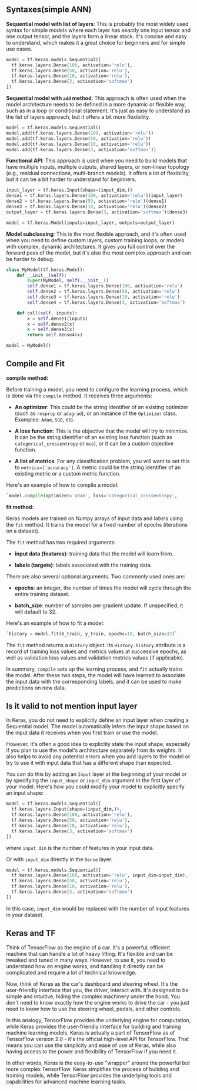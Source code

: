 ## Syntaxes(simple ANN)

**Sequential model with list of layers**: This is probably the most widely used syntax for simple models where each layer has exactly one input tensor and one output tensor, and the layers form a linear stack. It's concise and easy to understand, which makes it a great choice for beginners and for simple use cases.

```python
model = tf.keras.models.Sequential([
  tf.keras.layers.Dense(100, activation='relu'),
  tf.keras.layers.Dense(50, activation='relu'),
  tf.keras.layers.Dense(10, activation='relu'),
  tf.keras.layers.Dense(3, activation='softmax')
])
```



**Sequential model with `add` method**: This approach is often used when the model architecture needs to be defined in a more dynamic or flexible way, such as in a loop or conditional statement. It's just as easy to understand as the list of layers approach, but it offers a bit more flexibility.

```python
model = tf.keras.models.Sequential()
model.add(tf.keras.layers.Dense(100, activation='relu'))
model.add(tf.keras.layers.Dense(50, activation='relu'))
model.add(tf.keras.layers.Dense(10, activation='relu'))
model.add(tf.keras.layers.Dense(3, activation='softmax'))
```

**Functional API**: This approach is used when you need to build models that have multiple inputs, multiple outputs, shared layers, or non-linear topology (e.g., residual connections, multi-branch models). It offers a lot of flexibility, but it can be a bit harder to understand for beginners.

```python
input_layer = tf.keras.Input(shape=(input_dim,))
dense1 = tf.keras.layers.Dense(100, activation='relu')(input_layer)
dense2 = tf.keras.layers.Dense(50, activation='relu')(dense1)
dense3 = tf.keras.layers.Dense(10, activation='relu')(dense2)
output_layer = tf.keras.layers.Dense(3, activation='softmax')(dense3)

model = tf.keras.Model(inputs=input_layer, outputs=output_layer)
```

**Model subclassing**: This is the most flexible approach, and it's often used when you need to define custom layers, custom training loops, or models with complex, dynamic architectures. It gives you full control over the forward pass of the model, but it's also the most complex approach and can be harder to debug.

```python
class MyModel(tf.keras.Model):
    def __init__(self):
        super(MyModel, self).__init__()
        self.dense1 = tf.keras.layers.Dense(100, activation='relu')
        self.dense2 = tf.keras.layers.Dense(50, activation='relu')
        self.dense3 = tf.keras.layers.Dense(10, activation='relu')
        self.dense4 = tf.keras.layers.Dense(3, activation='softmax')

    def call(self, inputs):
        x = self.dense1(inputs)
        x = self.dense2(x)
        x = self.dense3(x)
        return self.dense4(x)

model = MyModel()
```

## Compile and Fit

**compile method:**

Before training a model, you need to configure the learning process, which is done via the `compile` method. It receives three arguments:

- **An optimizer**: This could be the string identifier of an existing optimizer (such as `rmsprop` or `adagrad`), or an instance of the `Optimizer` class. Examples: `Adam`, `SGD`, etc.
    
- **A loss function**: This is the objective that the model will try to minimize. It can be the string identifier of an existing loss function (such as `categorical_crossentropy` or `mse`), or it can be a custom objective function.
    
- **A list of metrics**: For any classification problem, you will want to set this to `metrics=['accuracy']`. A metric could be the string identifier of an existing metric or a custom metric function.
    

Here's an example of how to compile a model:

```python
`model.compile(optimizer='adam', loss='categorical_crossentropy',               metrics=['accuracy'])`
```

**fit method:**

Keras models are trained on Numpy arrays of input data and labels using the `fit` method. It trains the model for a fixed number of epochs (iterations on a dataset).

The `fit` method has two required arguments:

- **input data (features)**: training data that the model will learn from.
    
- **labels (targets)**: labels associated with the training data.
    

There are also several optional arguments. Two commonly used ones are:

- **epochs**: an integer, the number of times the model will cycle through the entire training dataset.
    
- **batch_size**: number of samples per gradient update. If unspecified, it will default to 32.
    

Here's an example of how to fit a model:

```python
`history = model.fit(X_train, y_train, epochs=10, batch_size=32)`
```

The `fit` method returns a `History` object. Its `History.history` attribute is a record of training loss values and metrics values at successive epochs, as well as validation loss values and validation metrics values (if applicable).

In summary, `compile` sets up the learning process, and `fit` actually trains the model. After these two steps, the model will have learned to associate the input data with the corresponding labels, and it can be used to make predictions on new data.

## Is it valid to not mention input layer

In Keras, you do not need to explicitly define an input layer when creating a Sequential model. The model automatically infers the input shape based on the input data it receives when you first train or use the model.

However, it's often a good idea to explicitly state the input shape, especially if you plan to use the model's architecture separately from its weights. It also helps to avoid any potential errors when you add layers to the model or try to use it with input data that has a different shape than expected.

You can do this by adding an `Input` layer at the beginning of your model or by specifying the `input_shape` or `input_dim` argument in the first layer of your model. Here's how you could modify your model to explicitly specify an input shape:
```python
model = tf.keras.models.Sequential([
  tf.keras.layers.Input(shape=(input_dim,)),
  tf.keras.layers.Dense(100, activation='relu'),
  tf.keras.layers.Dense(50, activation='relu'),
  tf.keras.layers.Dense(10, activation='relu'),
  tf.keras.layers.Dense(3, activation='softmax')
])
```

where `input_dim` is the number of features in your input data.

Or with `input_dim` directly in the `Dense` layer:

```python
model = tf.keras.models.Sequential([
  tf.keras.layers.Dense(100, activation='relu', input_dim=input_dim),
  tf.keras.layers.Dense(50, activation='relu'),
  tf.keras.layers.Dense(10, activation='relu'),
  tf.keras.layers.Dense(3, activation='softmax')
])
```
In this case, `input_dim` would be replaced with the number of input features in your dataset.

## Keras and TF

Think of TensorFlow as the engine of a car. It's a powerful, efficient machine that can handle a lot of heavy lifting. It's flexible and can be tweaked and tuned in many ways. However, to use it, you need to understand how an engine works, and handling it directly can be complicated and require a lot of technical knowledge.

Now, think of Keras as the car's dashboard and steering wheel. It's the user-friendly interface that you, the driver, interact with. It's designed to be simple and intuitive, hiding the complex machinery under the hood. You don't need to know exactly how the engine works to drive the car - you just need to know how to use the steering wheel, pedals, and other controls.

In this analogy, TensorFlow provides the underlying engine for computation, while Keras provides the user-friendly interface for building and training machine learning models. Keras is actually a part of TensorFlow as of TensorFlow version 2.0 - it's the official high-level API for TensorFlow. That means you can use the simplicity and ease of use of Keras, while also having access to the power and flexibility of TensorFlow if you need it.

In other words, Keras is the easy-to-use "wrapper" around the powerful but more complex TensorFlow. Keras simplifies the process of building and training models, while TensorFlow provides the underlying tools and capabilities for advanced machine learning tasks.